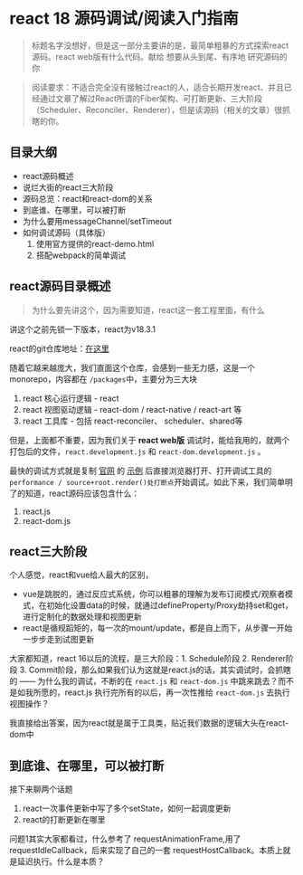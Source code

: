 # react 18 源码调试/阅读入门指南

> 标题名字没想好，但是这一部分主要讲的是，最简单粗暴的方式探索react源码。react web版有什么代码。献给 想要从头到尾、有序地 研究源码的你



> 阅读要求：不适合完全没有接触过react的人，适合长期开发react、并且已经通过文章了解过React所谓的Fiber架构、可打断更新、三大阶段（Scheduler、Reconciler、Renderer），但是读源码（相关的文章）很抓瞎的你。



## 目录大纲

- react源码概述
- 说烂大街的react三大阶段
- 源码总览：react和react-dom的关系
- 到底谁、在哪里，可以被打断
- 为什么要用messageChannel/setTimeout
- 如何调试源码（具体版）
  1. 使用官方提供的react-demo.html
  2. 搭配webpack的简单调试



## react源码目录概述

> 为什么要先讲这个，因为需要知道，react这一套工程里面，有什么



讲这个之前先锁一下版本，react为v18.3.1

react的git仓库地址：[在这里](https://github.com/facebook/react/tree/v18.3.1)

随着它越来越庞大，我们直面这个仓库，会感到一些无力感，这是一个monorepo，内容都在 `/packages`中，主要分为三大块

1. react 核心运行逻辑 - react
2. react 视图驱动逻辑 - react-dom / react-native / react-art 等
3. react 工具库 - 包括 react-reconciler、 scheduler、shared等

但是，上面都不重要，因为我们关于 **react web版** 调试时，能给我用的，就两个打包后的文件，`react.development.js` 和 `react-dom.development.js` 。

最快的调试方式就是复制 [官网](https://react.dev/learn/installation#try-react-locally) 的 [示例](https://gist.githubusercontent.com/gaearon/0275b1e1518599bbeafcde4722e79ed1/raw/db72dcbf3384ee1708c4a07d3be79860db04bff0/example.html) 后直接浏览器打开、打开调试工具的`performance / source+root.render()处打断点`开始调试。如此下来，我们简单明了的知道，react源码应该包含什么：

1. react.js
2. react-dom.js



## react三大阶段

个人感觉，react和vue给人最大的区别，

- vue是跳脱的，通过反应式系统，你可以粗暴的理解为发布订阅模式/观察者模式，在初始化设置data的时候，就通过defineProperty/Proxy劫持set和get，进行定制化的数据处理和视图更新
- react是循规蹈矩的，每一次的mount/update，都是自上而下，从步骤一开始一步步走到试图更新



大家都知道，react 16以后的流程，是三大阶段：1. Schedule阶段 2. Renderer阶段 3. Commit阶段，那么如果我们认为这就是react.js的话，其实调试时，会抓瞎的 —— 为什么我的调试，不断的在 `react.js` 和 `react-dom.js` 中跳来跳去？而不是如我所愿的，react.js 执行完所有的以后，再一次性推给 `react-dom.js` 去执行视图操作？

我直接给出答案，因为react就是属于工具类，贴近我们数据的逻辑大头在react-dom中



## 到底谁、在哪里，可以被打断

接下来聊两个话题

1. react一次事件更新中写了多个setState，如何一起调度更新
2. react的打断更新在哪里

问题1其实大家都看过，什么参考了 requestAnimationFrame,用了 requestIdleCallback，后来实现了自己的一套 requestHostCallback。本质上就是延迟执行。什么是本质？

